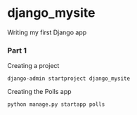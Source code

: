 # django_mysite
 Writing my first Django app

### Part 1
Creating a project

`django-admin startproject django_mysite`

Creating the Polls app

`python manage.py startapp polls`

